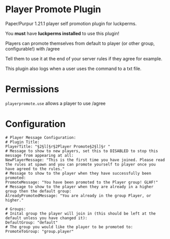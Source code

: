 # Player Promote Plugin

Paper/Purpur 1.21.1 player self promotion plugin for luckperms.

You **must** have **luckperms installed** to use this plugin!

Players can promote themselves from default to player (or other group, configurable!) with /agree

Tell them to use it at the end of your server rules if they agree for example.

This plugin also logs when a user uses the command to a txt file.

# Permissions

```playerpromote.use``` allows a player to use /agree

# Configuration

```
# Player Message Configuration:
# Plugin Title:
PlayerTitle: "§2§l[§r§2Player Promote§2§l]§r "
# Message to show to new players, set this to DISABLED to stop this message from appearing at all:
NewPlayerMessage: "This is the first time you have joined. Please read the rules at spawn and you can promote yourself to player once you have agreed to the rules."
# Message to show to the player when they have successfully been promoted:
PromoteMessage: "You have been promoted to the Player group! GLHF!"
# Message to show to the player when they are already in a higher group then the default group:
AlreadyPromotedMessage: "You are already in the group Player, or higher."

# Groups:
# Inital group the player will join in (this should be left at the default unless you have changed it):
DefaultGroup: "default"
# The group you would like the player to be promoted to:
PromoteToGroup: "group.player"
```
